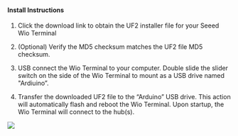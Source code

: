 #### Install Instructions

1. Click the download link to obtain the UF2 installer file for your Seeed Wio Terminal

2. (Optional) Verify the MD5 checksum matches the UF2 file MD5 checksum.

3. USB connect the Wio Terminal to your computer.  Double slide the slider switch on the side of the Wio Terminal to mount as a USB drive named "Ardiuino”.

4. Transfer the downloaded UF2 file to the “Arduino” USB drive. This action will automatically flash and reboot the Wio Terminal. Upon startup, the Wio Terminal will connect to the hub(s).

![](docs/images/arduino-install.png)

